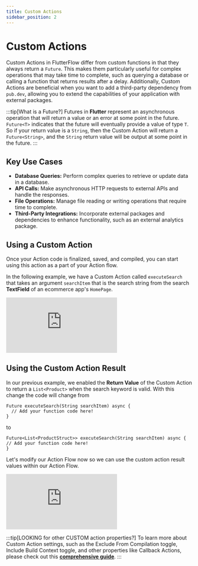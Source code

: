 ```yaml
---
title: Custom Actions
sidebar_position: 2
---
```


# Custom Actions

Custom Actions in FlutterFlow differ from custom functions in that they always return a `Future`.
This makes them particularly useful for complex operations that may take time to complete, such
as querying a database or calling a function that returns results after a delay. Additionally,
Custom Actions are beneficial when you want to add a third-party dependency from `pub.dev`,
allowing you to extend the capabilities of your application with external packages.

:::tip[What is a Future?]
Futures in **Flutter** represent an asynchronous operation that will return a value or an error at
some point in the future. `Future<T>` indicates that the future will eventually provide a value of
type `T`. So if your return value is a `String`, then the Custom Action will return
a `Future<String>`, and the `String` return value will be output at some point in the future.
:::

## Key Use Cases

- **Database Queries:** Perform complex queries to retrieve or update data in a database.
- **API Calls:** Make asynchronous HTTP requests to external APIs and handle the responses.
- **File Operations:** Manage file reading or writing operations that require time to complete.
- **Third-Party Integrations:** Incorporate external packages and dependencies to enhance
  functionality, such as an external analytics package.



## Using a Custom Action

Once your Action code is finalized, saved, and compiled, you can start using this action as a part
of your Action flow.

In the following example, we have a Custom Action called `executeSearch` that takes an argument
`searchItem` that is the search string from the search **TextField** of an ecommerce
app's `HomePage`.

<div style={{
    position: 'relative',
    paddingBottom: 'calc(56.67989417989418% + 41px)', // Keeps the aspect ratio and additional padding
    height: 0,
    width: '100%'
}}>
    <iframe 
        src="https://demo.arcade.software/ZwlkhlPX867DW6cPQxKk?embed&show_copy_link=true"
        title=""
        style={{
            position: 'absolute',
            top: 0,
            left: 0,
            width: '100%',
            height: '100%',
            colorScheme: 'light'
        }}
        frameborder="0"
        loading="lazy"
        webkitAllowFullScreen
        mozAllowFullScreen
        allowFullScreen
        allow="clipboard-write">
    </iframe>
</div>

## Using the Custom Action Result

In our previous example, we enabled the **Return Value** of the Custom Action to return a
`List<Product>` when the search keyword is valid. With this change the code will change from

```
Future executeSearch(String searchItem) async {
  // Add your function code here!
}
```

to

```
Future<List<ProductStruct>> executeSearch(String searchItem) async {
// Add your function code here!
}
```

Let's modify our Action Flow now so we can use the custom action result values within our Action
Flow.


<div style={{
    position: 'relative',
    paddingBottom: 'calc(56.67989417989418% + 41px)', // Keeps the aspect ratio and additional padding
    height: 0,
    width: '100%'
}}>
    <iframe 
        src="https://demo.arcade.software/Phny5irmH6G2A2TJili0?embed&show_copy_link=true"
        title=""
        style={{
            position: 'absolute',
            top: 0,
            left: 0,
            width: '100%',
            height: '100%',
            colorScheme: 'light'
        }}
        frameborder="0"
        loading="lazy"
        webkitAllowFullScreen
        mozAllowFullScreen
        allowFullScreen
        allow="clipboard-write">
    </iframe>
</div>

<p></p>

:::tip[LOOKING for other CUSTOM action properties?]
To learn more about Custom Action settings, such as the Exclude From Compilation toggle, Include
Build Context toggle, and other properties like Callback Actions, please check out this
[**comprehensive guide**](custom-code.md).
:::






